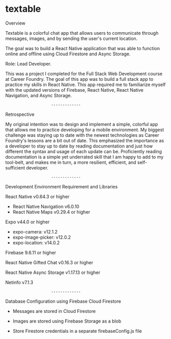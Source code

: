 # textable

Overview

Textable is a colorful chat app that allows users to communicate through messages, images, and by sending the user's current location.

The goal was to build a React Native application that was able to function online and offline using Cloud Firestore and Async Storage.

Role: Lead Developer.

This was a project I completed for the Full Stack Web Development course at Career Foundry. The goal of this app was to build a full stack app to practice my skills in React Native. This app required me to familiarize myself with the updated versions of Firebase, React Native, React Native Navigation, and Async Storage. 

                        -------------    

Retrospective

My original intention was to design and implement a simple, colorful app that allows me to practice developing for a mobile environment. My biggest challenge was staying up to date with the newest technologies as Career Foundry's lessons are a bit out of date. This emphasized the importance as a developer to stay up to date by reading documentation and just how different the syntax and usage of each update can be. Proficiently reading documentation is a simple yet underrated skill that I am happy to add to my tool-belt, and makes me in turn, a more resilient, efficient, and self-sufficient developer.

                        -------------    

Development Environment Requirement and Libraries

React Native v0.64.3 or higher
- React Native Navigation v6.0.10
- React Native Maps v0.29.4 or higher

Expo v44.0 or higher
- expo-camera: v12.1.2
- expo-image-picker: v12.0.2
- expo-location: v14.0.2

Firebase 9.6.11 or higher

React Native Gifted Chat v0.16.3 or higher

React Native Async Storage v1.17.13 or higher

Netinfo v7.1.3

                        -------------       

Database Configuration using Firebase Cloud Firestore

- Messages are stored in Cloud Firestore
- Images are stored using Firebase Storage as a blob

- Store Firestore credentials in a separate firebaseConfig.js file


